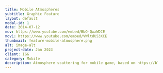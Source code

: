```yaml
---
title: Mobile Atmospheres
subtitle: Graphic Feature
layout: default
modal-id: 1
date: 2014-07-12
mov: https://www.youtube.com/embed/BbO-QxaWDCE
mov1: https://www.youtube.com/embed/VWltdU53XCE
thumbnail: feature-mobile-atmosphere.png
alt: image-alt
project-date: Jan 2023
client: IGG
category: Mobile
description: Atmosphere scattering for mobile game, based on https://blog.selfshadow.com/publications/s2020-shading-course/, considering best performance, shadow casting and outer space support is trimmed.
---
```

